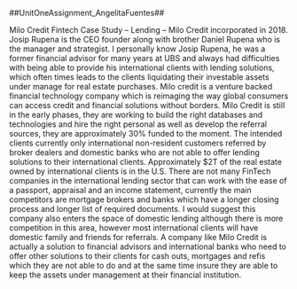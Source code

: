 ##UnitOneAssignment_AngelitaFuentes##

Milo Credit
Fintech Case Study – Lending – Milo Credit incorporated in 2018. Josip Rupena is the CEO founder along with brother Daniel Rupena who is the manager and strategist.
I personally know Josip Rupena, he was a former financial advisor for many years at UBS and always had difficulties with being able to provide his international clients with lending solutions, which often times leads to the clients liquidating their investable assets under manage for real estate purchases. Milo credit is a venture backed financial technology company which is reimaging the way global consumers can access credit and financial solutions without borders.
Milo Credit is still in the early phases, they are working to build the right databases and technologies and hire the right personal as well as develop the referral sources, they are approximately 30% funded to the moment. 
The intended clients currently only international non-resident customers referred by broker dealers and domestic banks who are not able to offer lending solutions to their international clients. 
Approximately $2T of the real estate owned by international clients is in the U.S. 
There are not many FinTech companies in the international lending sector that can work with the ease of a passport, appraisal and an income statement, currently the main competitors are mortgage brokers and banks which have a longer closing process and longer list of required documents. 
I would suggest this company also enters the space of domestic lending although there is more competition in this area, however most international clients will have domestic family and friends for referrals. 
A company like Milo Credit is actually a solution to financial advisors and international banks who need to offer other solutions to their clients for cash outs, mortgages and refis which they are not able to do and at the same time insure they are able to keep the assets under management at their financial institution. 
